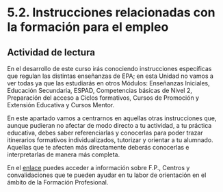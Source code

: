 # 5.2. Instrucciones relacionadas con la formación para el empleo

## Actividad de lectura

En el desarrollo de este curso irás conociendo instrucciones específicas que regulan las distintas enseñanzas de EPA; en esta Unidad no vamos a ver todas ya que las estudiarás en otros Módulos: Enseñanzas Iniciales, Educación Secundaria, ESPAD, Competencias básicas de Nivel 2, Preparación del acceso a Ciclos formativos, Cursos de Promoción y Extensión Educativa y  Cursos Mentor.

En este apartado vamos a centrarnos en aquellas otras instrucciones que, aunque pudieran no afectar de modo directo a tu actividad, a tu práctica educativa, debes saber referenciarlas y conocerlas para poder trazar itinerarios formativos individualizados, tutorizar y orientar a tu alumnado. Aquellas que te afecten más directamente deberás conocerlas e interpretarlas de manera más completa.

En el [enlace](http://fp.educaragon.org/index.asp) puedes acceder a información sobre F.P., Centros y convalidaciones que te pueden ayudar en tu labor de orientación en el ámbito de la Formación Profesional.

